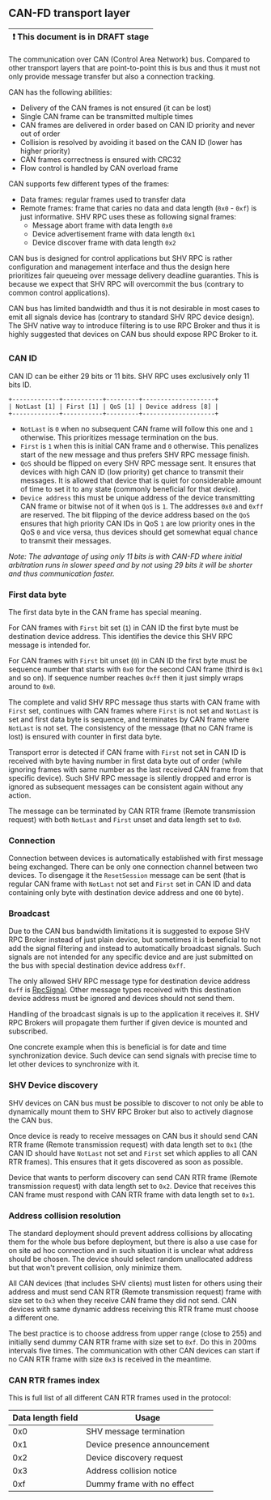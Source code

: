 ## CAN-FD transport layer

| ❗ This document is in DRAFT stage |
|------------------------------------|

The communication over CAN (Control Area Network) bus. Compared to other
transport layers that are point-to-point this is bus and thus it must not only
provide message transfer but also a connection tracking.

CAN has the following abilities:
* Delivery of the CAN frames is not ensured (it can be lost)
* Single CAN frame can be transmitted multiple times
* CAN frames are delivered in order based on CAN ID priority and never out of
  order
* Collision is resolved by avoiding it based on the CAN ID (lower has higher
  priority)
* CAN frames correctness is ensured with CRC32
* Flow control is handled by CAN overload frame

CAN supports few different types of the frames:
* Data frames: regular frames used to transfer data
* Remote frames: frame that caries no data and data length (`0x0` - `0xf`) is
  just informative. SHV RPC uses these as following signal frames:
  * Message abort frame with data length `0x0`
  * Device advertisement frame with data length `0x1`
  * Device discover frame with data length `0x2`

CAN bus is designed for control applications but SHV RPC is rather configuration
and management interface and thus the design here prioritizes fair queueing over
message delivery deadline guaranties. This is because we expect that SHV RPC
will overcommit the bus (contrary to common control applications).

CAN bus has limited bandwidth and thus it is not desirable in most cases to emit
all signals device has (contrary to standard SHV RPC device design). The SHV
native way to introduce filtering is to use RPC Broker and thus it is highly
suggested that devices on CAN bus should expose RPC Broker to it.
##
### CAN ID

CAN ID can be either 29 bits or 11 bits. SHV RPC uses exclusively only 11 bits
ID.

```
+-------------+-----------+---------+--------------------+
| NotLast [1] | First [1] | QoS [1] | Device address [8] |
+-------------+-----------+---------+--------------------+
```

* `NotLast` is `0` when no subsequent CAN frame will follow this one and `1`
  otherwise. This prioritizes message termination on the bus.
* `First` is `1` when this is initial CAN frame and `0` otherwise. This penalizes
  start of the new message and thus prefers SHV RPC message finish.
* `QoS` should be flipped on every SHV RPC message sent. It ensures that devices
  with high CAN ID (low priority) get chance to transmit their messages. It is
  allowed that device that is quiet for considerable amount of time to set it to
  any state (commonly beneficial for that device).
* `Device address` this must be unique address of the device transmitting CAN
  frame or bitwise not of it when `QoS` is `1`. The addresses `0x0` and `0xff`
  are reserved. The bit flipping of the device address based on the `QoS`
  ensures that high priority CAN IDs in QoS `1` are low priority ones in the QoS
  `0` and vice versa, thus devices should get somewhat equal chance to transmit
  their messages.

_Note: The advantage of using only 11 bits is with CAN-FD where initial
arbitration runs in slower speed and by not using 29 bits it will be shorter and
thus communication faster._

### First data byte

The first data byte in the CAN frame has special meaning.

For CAN frames with `First` bit set (`1`) in CAN ID the first byte must be
destination device address. This identifies the device this SHV RPC message is
intended for. 

For CAN frames with `First` bit unset (`0`) in CAN ID the first byte must be
sequence number that starts with `0x0` for the second CAN frame (third is `0x1`
and so on). If sequence number reaches `0xff` then it just simply wraps around
to `0x0`.

The complete and valid SHV RPC message thus starts with CAN frame with `First`
set, continues with CAN frames where `First` is not set and `NotLast` is set and
first data byte is sequence, and terminates by CAN frame where `NotLast` is not
set. The consistency of the message (that no CAN frame is lost) is ensured with
counter in first data byte.

Transport error is detected if CAN frame with `First` not set in CAN ID is
received with byte having number in first data byte out of order (while ignoring
frames with same number as the last received CAN frame from that specific
device). Such SHV RPC message is silently dropped and error is ignored as
subsequent messages can be consistent again without any action.

The message can be terminated by CAN RTR frame (Remote transmission request)
with both `NotLast` and `First` unset and data length set to `0x0`.

### Connection

Connection between devices is automatically established with first message being
exchanged. There can be only one connection channel between two devices. To
disengage it the `ResetSession` message can be sent (that is regular CAN frame
with `NotLast` not set and `First` set in CAN ID and data containing only byte
with destination device address and one `00` byte).

### Broadcast

Due to the CAN bus bandwidth limitations it is suggested to expose SHV RPC
Broker instead of just plain device, but sometimes it is beneficial to not add
the signal filtering and instead to automatically broadcast signals. Such
signals are not intended for any specific device and are just submitted on the
bus with special destination device address `0xff`.

The only allowed SHV RPC message type for destination device address `0xff` is
[RpcSignal](./rpcmessage.md#rpcsignal). Other message types received with this
destination device address must be ignored and devices should not send them.

Handling of the broadcast signals is up to the application it receives it.
SHV RPC Brokers will propagate them further if given device is mounted and
subscribed.

One concrete example when this is beneficial is for date and time
synchronization device. Such device can send signals with precise time to let
other devices to synchronize with it.

### SHV Device discovery

SHV devices on CAN bus must be possible to discover to not only be able to
dynamically mount them to SHV RPC Broker but also to actively diagnose the CAN
bus.

Once device is ready to receive messages on CAN bus it should send CAN RTR frame
(Remote transmission request) with data length set to `0x1` (the CAN ID should
have `NotLast` not set and `First` set which applies to all CAN RTR frames).
This ensures that it gets discovered as soon as possible.

Device that wants to perform discovery can send CAN RTR frame (Remote
transmission request) with data length set to `0x2`. Device that receives this
CAN frame must respond with CAN RTR frame with data length set to `0x1`.

### Address collision resolution

The standard deployment should prevent address collisions by allocating them for
the whole bus before deployment, but there is also a use case for on site ad hoc
connection and in such situation it is unclear what address should be chosen.
The device should select random unallocated address but that won't prevent
collision, only minimize them.

All CAN devices (that includes SHV clients) must listen for others using their
address and must send CAN RTR (Remote transmission request) frame with size set
to `0x3` when they receive CAN frame they did not send. CAN devices with same
dynamic address receiving this RTR frame must choose a different one.

The best practice is to choose address from upper range (close to 255) and
initially send dummy CAN RTR frame with size set to `0xf`. Do this in 200ms
intervals five times. The communication with other CAN devices can start if no
CAN RTR frame with size `0x3` is received in the meantime.

### CAN RTR frames index

This is full list of all different CAN RTR frames used in the protocol:

| Data length field | Usage                        |
|-------------------|------------------------------|
| 0x0               | SHV message termination      |
| 0x1               | Device presence announcement |
| 0x2               | Device discovery request     |
| 0x3               | Address collision notice     |
| 0xf               | Dummy frame with no effect   |
